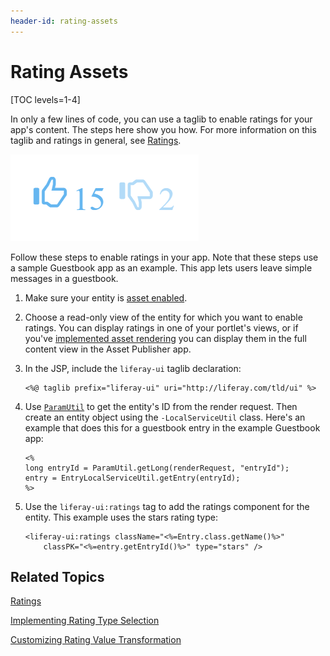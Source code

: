 ```yaml
---
header-id: rating-assets
---
```


# Rating Assets

[TOC levels=1-4]

In only a few lines of code, you can use a taglib to enable ratings for your 
app's content. The steps here show you how. For more information on this taglib 
and ratings in general, see 
[Ratings](/docs/7-2/frameworks/-/knowledge_base/frameworks/social-api#ratings). 

![Figure 1: Users can rate content to let others know how they really feel about it.](../../../images/social-ratings-thumbs.png)

Follow these steps to enable ratings in your app. Note that these steps use a 
sample Guestbook app as an example. This app lets users leave simple messages in 
a guestbook. 

1.  Make sure your entity is 
    [asset enabled](/docs/7-2/frameworks/-/knowledge_base/frameworks/asset-framework). 

2.  Choose a read-only view of the entity for which you want to enable ratings. 
    You can display ratings in one of your portlet's views, or if you've 
    [implemented asset rendering](/docs/7-2/frameworks/-/knowledge_base/frameworks/rendering-an-asset) 
    you can display them in the full content view in the Asset Publisher app. 

3.  In the JSP, include the `liferay-ui` taglib declaration:

        <%@ taglib prefix="liferay-ui" uri="http://liferay.com/tld/ui" %>

4.  Use 
    [`ParamUtil`](@platform-ref@/7.2-latest/javadocs/portal-kernel/com/liferay/portal/kernel/util/ParamUtil.html) 
    to get the entity's ID from the render request. Then create an entity object 
    using the `-LocalServiceUtil` class. Here's an example that does this for a 
    guestbook entry in the example Guestbook app: 

        <%
        long entryId = ParamUtil.getLong(renderRequest, "entryId");
        entry = EntryLocalServiceUtil.getEntry(entryId);
        %>

5.  Use the `liferay-ui:ratings` tag to add the ratings component for the 
    entity. This example uses the stars rating type: 

        <liferay-ui:ratings className="<%=Entry.class.getName()%>"
            classPK="<%=entry.getEntryId()%>" type="stars" />

## Related Topics

[Ratings](/docs/7-2/frameworks/-/knowledge_base/frameworks/social-api#ratings)

[Implementing Rating Type Selection](/docs/7-2/frameworks/-/knowledge_base/frameworks/implementing-rating-type-selection)

[Customizing Rating Value Transformation](/docs/7-2/frameworks/-/knowledge_base/frameworks/customizing-rating-value-transformation)
